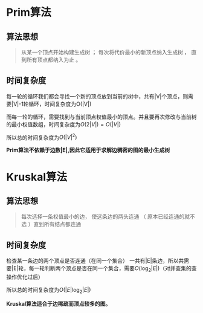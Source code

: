 # Prim算法
## 算法思想
> 从某一个顶点开始构建生成树 ；
每次将代价最小的新顶点纳入生成树 ， 直到所有顶点都纳入为止 。

## 时间复杂度
每一轮的循环我们都会寻找一个新的顶点放到当前的树中，共有|V|个顶点，则需要|V|-1轮循环，时间复杂度为O(|V|)

而每一轮的循环，需要找到与当前顶点权值最小的顶点。并且要再次修改与当前树的最小权值数组，时间复杂度为$O(2|V|) = O(|V|)$

所以总的时间复杂度为$O(|V|^2)$

**Prim算法不依赖于边数|E|,因此它适用于求解边稠密的图的最小生成树**

# Kruskal算法
## 算法思想
> 每次选择一条权值最小的边， 使这条边的两头连通 （ 原本已经连通的就不选 ）直到所有结点都连通

## 时间复杂度
检查某一条边的两个顶点是否连通（在同一个集合）
一共有|E|条边，所以共需要|E|轮，每一轮判断两个顶点是否在同一个集合，需要$O(\log_2 |E|)$（对并查集的查操作优化过后）

所以总的时间复杂度为$O(|E|\log_2|E|)$

**Kruskal算法适合于边稀疏而顶点较多的图。**
